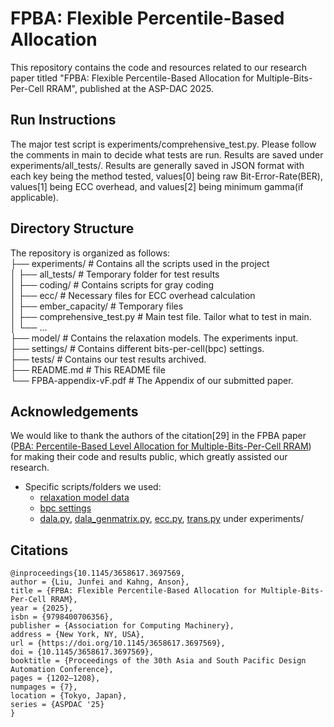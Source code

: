 # FPBA: Flexible Percentile-Based Allocation

This repository contains the code and resources related to our research paper titled "FPBA: Flexible Percentile-Based Allocation for Multiple-Bits-Per-Cell RRAM", published at the ASP-DAC 2025.

## Run Instructions

The major test script is experiments/comprehensive_test.py. Please follow the comments in main to decide what tests are run. Results are saved under experiments/all_tests/. Results are generally saved in JSON format with each key being the method tested, values[0] being raw Bit-Error-Rate(BER), values[1] being ECC overhead, and values[2] being minimum gamma(if applicable).

## Directory Structure

The repository is organized as follows:\
├── experiments/ # Contains all the scripts used in the project\
│ ├── all_tests/ # Temporary folder for test results\
│ ├── coding/ # Contains scripts for gray coding\
│ ├── ecc/ # Necessary files for ECC overhead calculation\
│ ├── ember_capacity/ # Temporary files\
│ ├── comprehensive_test.py # Main test file. Tailor what to test in main.\
│ └── ...\
├── model/ # Contains the relaxation models. The experiments input.\
├── settings/ # Contains different bits-per-cell(bpc) settings.\
├── tests/ # Contains our test results archived.\
├── README.md # This README file\
└── FPBA-appendix-vF.pdf # The Appendix of our submitted paper.

## Acknowledgements

We would like to thank the authors of the citation[29] in the FPBA paper ([PBA: Percentile-Based Level Allocation for Multiple-Bits-Per-Cell RRAM](https://github.com/Anjiang-Wei/PBA)) for making their code and results public, which greatly assisted our research. 
- Specific scripts/folders we used:
  - [relaxation model data](https://github.com/JeffLiu114514/FlexiblePBA/tree/main/model)
  - [bpc settings](https://github.com/JeffLiu114514/FlexiblePBA/tree/main/settings)
  - [dala.py](https://github.com/JeffLiu114514/FlexiblePBA/blob/main/experiments/dala.py), [dala_genmatrix.py](https://github.com/JeffLiu114514/FlexiblePBA/blob/main/experiments/dala_genmatrix.py), [ecc.py](https://github.com/JeffLiu114514/FlexiblePBA/blob/main/experiments/ecc.py), [trans.py](https://github.com/JeffLiu114514/FlexiblePBA/blob/main/experiments/trans.py) under experiments/

## Citations

```TeX
@inproceedings{10.1145/3658617.3697569,
author = {Liu, Junfei and Kahng, Anson},
title = {FPBA: Flexible Percentile-Based Allocation for Multiple-Bits-Per-Cell RRAM},
year = {2025},
isbn = {9798400706356},
publisher = {Association for Computing Machinery},
address = {New York, NY, USA},
url = {https://doi.org/10.1145/3658617.3697569},
doi = {10.1145/3658617.3697569},
booktitle = {Proceedings of the 30th Asia and South Pacific Design Automation Conference},
pages = {1202–1208},
numpages = {7},
location = {Tokyo, Japan},
series = {ASPDAC '25}
}
```
